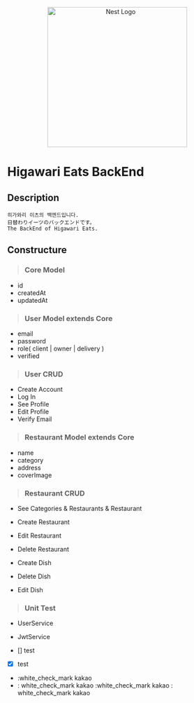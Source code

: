 <p align="center">
  <a href="http://nestjs.com/" target="blank"><img src="https://nestjs.com/img/logo_text.svg" width="320" alt="Nest Logo" /></a>
</p>

# Higawari Eats BackEnd

## Description
```
히가와리 이츠의 백엔드입니다. 
日替わりイーツのバックエンドです。
The BackEnd of Higawari Eats.
```
## Constructure
> ### Core Model
  - id
  - createdAt
  - updatedAt

> ### User Model extends Core
  - email
  - password
  - role( client | owner | delivery )
  - verified

> ### User CRUD
  - Create Account
  - Log In
  - See Profile
  - Edit Profile
  - Verify Email

> ### Restaurant Model extends Core
  - name
  - category
  - address
  - coverImage

> ### Restaurant CRUD
  - See Categories & Restaurants & Restaurant
  - Create Restaurant
  - Edit Restaurant
  - Delete Restaurant

  - Create Dish
  - Delete Dish
  - Edit Dish

> ### Unit Test
  - UserService
  - JwtService

  - [] test
  - [x] test
  - :white_check_mark kakao
  - : white_check_mark kakao
  :white_check_mark kakao
  : white_check_mark kakao